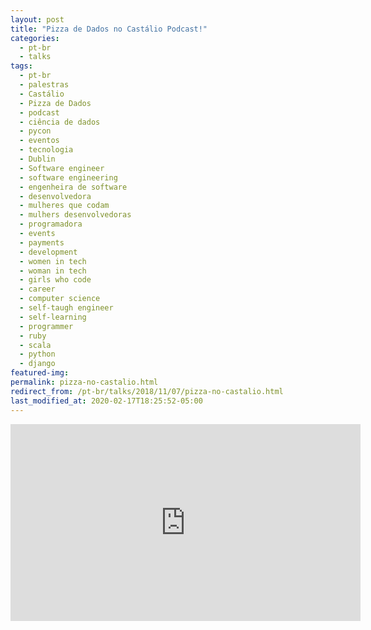 ```yaml
---
layout: post
title: "Pizza de Dados no Castálio Podcast!"
categories:
  - pt-br
  - talks
tags:
  - pt-br
  - palestras
  - Castálio
  - Pizza de Dados
  - podcast
  - ciência de dados
  - pycon
  - eventos
  - tecnologia
  - Dublin
  - Software engineer
  - software engineering
  - engenheira de software
  - desenvolvedora
  - mulheres que codam
  - mulhers desenvolvedoras
  - programadora
  - events
  - payments
  - development
  - women in tech
  - woman in tech
  - girls who code
  - career
  - computer science
  - self-taugh engineer
  - self-learning
  - programmer
  - ruby
  - scala
  - python
  - django
featured-img: 
permalink: pizza-no-castalio.html
redirect_from: /pt-br/talks/2018/11/07/pizza-no-castalio.html
last_modified_at: 2020-02-17T18:25:52-05:00
---
```



<iframe width="560" height="315" src="https://www.youtube.com/embed/HxrEUBNnz2Q" frameborder="0" allow="accelerometer; autoplay; encrypted-media; gyroscope; picture-in-picture" allowfullscreen></iframe>
